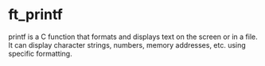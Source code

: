 # ft_printf
printf is a C function that formats and displays text on the screen or in a file. It can display character strings, numbers, memory addresses, etc. using specific formatting.
